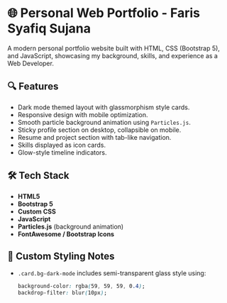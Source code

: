# 🌐 Personal Web Portfolio - Faris Syafiq Sujana

A modern personal portfolio website built with HTML, CSS (Bootstrap 5), and JavaScript, showcasing my background, skills, and experience as a Web Developer.

## 🔍 Features

- Dark mode themed layout with glassmorphism style cards.
- Responsive design with mobile optimization.
- Smooth particle background animation using `Particles.js`.
- Sticky profile section on desktop, collapsible on mobile.
- Resume and project section with tab-like navigation.
- Skills displayed as icon cards.
- Glow-style timeline indicators.

## 🛠️ Tech Stack

- **HTML5**
- **Bootstrap 5**
- **Custom CSS**
- **JavaScript**
- **Particles.js** (background animation)
- **FontAwesome / Bootstrap Icons**

## 🎨 Custom Styling Notes

- `.card.bg-dark-mode` includes semi-transparent glass style using:
  ```css
  background-color: rgba(59, 59, 59, 0.4);
  backdrop-filter: blur(10px);
  ```
